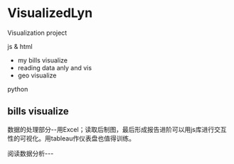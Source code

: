 # VisualizedLyn
Visualization project

js & html

- my bills visualize
- reading data anly and vis
- geo visualize



python

## bills visualize

数据的处理部分--用Excel；读取后制图，最后形成报告进阶可以用js库进行交互性的可视化。用tableau作仪表盘也值得训练。

阅读数据分析---
